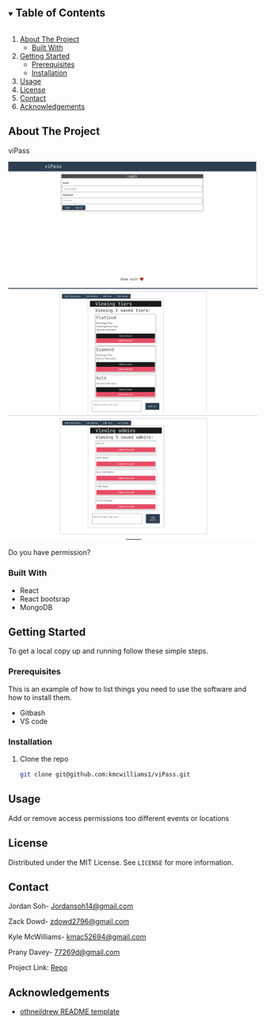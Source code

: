 <details open="open">
  <summary><h2 style="display: inline-block">Table of Contents</h2></summary>
  <ol>
    <li>
      <a href="#about-the-project">About The Project</a>
      <ul>
        <li><a href="#built-with">Built With</a></li>
      </ul>
    </li>
    <li>
      <a href="#getting-started">Getting Started</a>
      <ul>
        <li><a href="#prerequisites">Prerequisites</a></li>
        <li><a href="#installation">Installation</a></li>
      </ul>
    </li>
    <li><a href="#usage">Usage</a></li>
    <li><a href="#license">License</a></li>
    <li><a href="#contact">Contact</a></li>
    <li><a href="#acknowledgements">Acknowledgements</a></li>
  </ol>
</details>
 



## About The Project

viPass

![screenshot](./assets/login.png)
![screenshot](./assets/tier.png)
![screenshot](./assets/admins.png)


Do you have permission? 

### Built With

* React
* React bootsrap
* MongoDB

<!-- GETTING STARTED -->
## Getting Started

To get a local copy up and running follow these simple steps.

### Prerequisites

This is an example of how to list things you need to use the software and how to install them.
* Gitbash
* VS code

### Installation

1. Clone the repo
   ```sh
   git clone git@github.com:kmcwilliams1/viPass.git
   ```
   


## Usage

Add or remove access permissions too different events or locations


## License

Distributed under the MIT License. See `LICENSE` for more information.




## Contact

Jordan Soh- [Jordansoh14@gmail.com](jordansoh14@gmail.com)

Zack Dowd- [zdowd2796@gmail.com](zdowd2796@gmail.com)

Kyle McWilliams- [kmac52694@gmail.com](kmac52694@gmail.com)

Prany Davey- [77269d@gmail.com](77269d@gmail.com)

Project Link: [Repo](https://github.com/kmcwilliams1/viPass.git)




## Acknowledgements

* [othneildrew README template](https://github.com/othneildrew/Best-README-Template)
